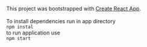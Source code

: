 This project was bootstrapped with [Create React App](https://github.com/facebookincubator/create-react-app).
<br>
<br>To install dependencies run in app directory<br>
`npm instal`
<br>to run application use<br>
`npm start`
